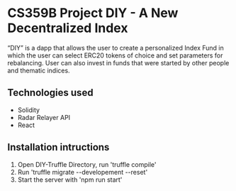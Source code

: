 # CS359B Project DIY - A New Decentralized Index

“DIY” is a dapp that allows the user to create a personalized Index Fund in which the user can select ERC20 tokens of choice and set parameters for rebalancing. User can also invest in funds that were started by other people and thematic indices. 

## Technologies used

* Solidity
* Radar Relayer API
* React

## Installation intructions

1. Open DIY-Truffle Directory, run 'truffle compile'
2. Run 'truffle migrate --developement --reset'
3. Start the server with 'npm run start'
